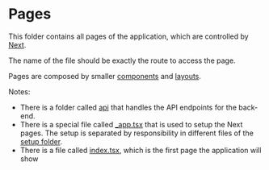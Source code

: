 # Pages

This folder contains all pages of the application, which are controlled by [Next](https://nextjs.org/).

The name of the file should be exactly the route to access the page.

Pages are composed by smaller [components](../components) and [layouts](../layouts).

Notes:
- There is a folder called [api](api) that handles the API endpoints for the back-end.
- There is a special file called [_app.tsx](_app.tsx) that is used to setup the Next pages. The setup is separated by
  responsibility in different files of the [setup folder](../setup).
- There is a file called [index.tsx](index.tsx), which is the first page the application will show
